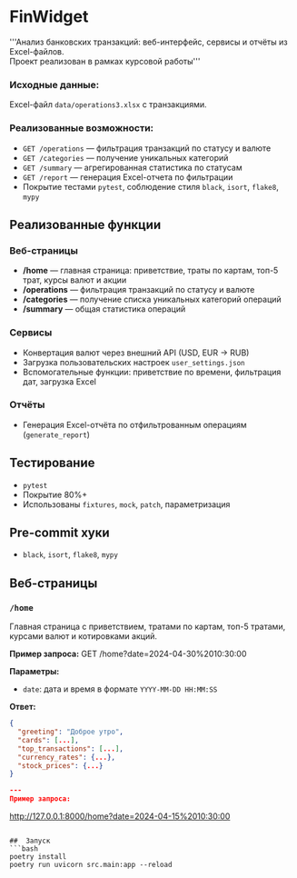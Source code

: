 # FinWidget

'''Анализ банковских транзакций: веб-интерфейс, сервисы и отчёты из Excel-файлов.  
Проект реализован в рамках курсовой работы'''

###  Исходные данные:
Excel-файл `data/operations3.xlsx` с транзакциями.

###  Реализованные возможности:

-  `GET /operations` — фильтрация транзакций по статусу и валюте
-  `GET /categories` — получение уникальных категорий
-  `GET /summary` — агрегированная статистика по статусам
-  `GET /report` — генерация Excel-отчета по фильтрации
-  Покрытие тестами `pytest`, соблюдение стиля `black`, `isort`, `flake8`, `mypy`

##  Реализованные функции

###  Веб-страницы
- **/home** — главная страница: приветствие, траты по картам, топ-5 трат, курсы валют и акции
- **/operations** — фильтрация транзакций по статусу и валюте
- **/categories** — получение списка уникальных категорий операций
- **/summary** — общая статистика операций

###  Сервисы
- Конвертация валют через внешний API (USD, EUR → RUB)
- Загрузка пользовательских настроек `user_settings.json`
- Вспомогательные функции: приветствие по времени, фильтрация дат, загрузка Excel

###  Отчёты
- Генерация Excel-отчёта по отфильтрованным операциям (`generate_report`)

##  Тестирование
- `pytest`
- Покрытие 80%+
- Использованы `fixtures`, `mock`, `patch`, параметризация

##  Pre-commit хуки
- `black`, `isort`, `flake8`, `mypy`

## Веб-страницы

### `/home`
Главная страница с приветствием, тратами по картам, топ-5 тратами, курсами валют и котировками акций.

**Пример запроса:**
GET /home?date=2024-04-30%2010:30:00


**Параметры:**
- `date`: дата и время в формате `YYYY-MM-DD HH:MM:SS`

**Ответ:**
```json
{
  "greeting": "Доброе утро",
  "cards": [...],
  "top_transactions": [...],
  "currency_rates": {...},
  "stock_prices": {...}
}

---     
Пример запроса:
```
http://127.0.0.1:8000/home?date=2024-04-15%2010:30:00
```

##  Запуск
```bash
poetry install
poetry run uvicorn src.main:app --reload
```



